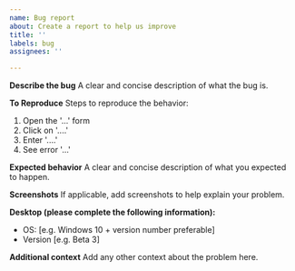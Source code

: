 ```yaml
---
name: Bug report
about: Create a report to help us improve
title: ''
labels: bug
assignees: ''

---
```


**Describe the bug**
A clear and concise description of what the bug is.

**To Reproduce**
Steps to reproduce the behavior:
1. Open the '...' form
2. Click on '....'
3. Enter '....'
4. See error '...'

**Expected behavior**
A clear and concise description of what you expected to happen.

**Screenshots**
If applicable, add screenshots to help explain your problem.

**Desktop (please complete the following information):**
 - OS: [e.g. Windows 10 + version number preferable]
 - Version [e.g. Beta 3]

**Additional context**
Add any other context about the problem here.
